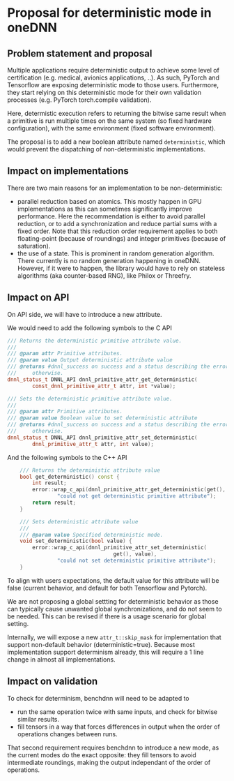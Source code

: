# Proposal for deterministic mode in oneDNN

## Problem statement and proposal

Multiple applications require deterministic output to achieve some
level of certification (e.g. medical, avionics applications, ..).  As
such, PyTorch and Tensorflow are exposing deterministic mode to those
users.  Furthermore, they start relying on this deterministic mode for
their own validation processes (e.g. PyTorch torch.compile
validation).

Here, determistic execution refers to returning the
bitwise same result when a primitive is run multiple times on the same
system (so fixed hardware configuration), with the same environment
(fixed software environment).

The proposal is to add a new boolean attribute named `deterministic`,
which would prevent the dispatching of non-deterministic
implementations.

## Impact on implementations

There are two main reasons for an implementation to be non-deterministic:
- parallel reduction based on atomics. This mostly happen in GPU
  implementations as this can sometimes significantly improve
  performance. Here the recommendation is either to avoid parallel
  reduction, or to add a synchronization and reduce partial sums with
  a fixed order. Note that this reduction order requirement applies to
  both floating-point (because of roundings) and integer primitives
  (because of saturation).
- the use of a state. This is prominent in random generation
  algorithm. There currently is no random generation happening in
  oneDNN. However, if it were to happen, the library would have to
  rely on stateless algorithms (aka counter-based RNG), like Philox or
  Threefry.

## Impact on API

On API side, we will have to introduce a new attribute.

We would need to add the following symbols to the C API
```cpp
/// Returns the deterministic primitive attribute value.
///
/// @param attr Primitive attributes.
/// @param value Output deterministic attribute value
/// @returns #dnnl_success on success and a status describing the error
///     otherwise.
dnnl_status_t DNNL_API dnnl_primitive_attr_get_deterministic(
        const_dnnl_primitive_attr_t attr, int *value);

/// Sets the deterministic primitive attribute value.
///
/// @param attr Primitive attributes.
/// @param value Boolean value to set deterministic attribute
/// @returns #dnnl_success on success and a status describing the error
///     otherwise.
dnnl_status_t DNNL_API dnnl_primitive_attr_set_deterministic(
        dnnl_primitive_attr_t attr, int value);
```

And the following symbols to the C++ API
```cpp
    /// Returns the deterministic attribute value
    bool get_deterministic() const {
        int result;
        error::wrap_c_api(dnnl_primitive_attr_get_deterministic(get(), &result),
                "could not get deterministic primitive attribute");
        return result;
    }

    /// Sets deterministic attribute value
    ///
    /// @param value Specified deterministic mode.
    void set_deterministic(bool value) {
        error::wrap_c_api(dnnl_primitive_attr_set_deterministic(
                                  get(), value),
                "could not set deterministic primitive attribute");
    }
```

To align with users expectations, the default value for this attribute
will be false (current behavior, and default for both Tensorflow and Pytorch).

We are not proposing a global settting for deterministic behavior as
those can typically cause unwanted global synchronizations, and do not
seem to be needed. This can be revised if there is a usage scenario
for global setting.

Internally, we will expose a new `attr_t::skip_mask` for
implementation that support non-default behavior
(deterministic=true). Because most implementation support determinism
already, this will require a 1 line change in almost all
implementations.

## Impact on validation

To check for determinism, benchdnn will need to be adapted to
- run the same operation twice with same inputs, and check for bitwise
  similar results.
- fill tensors in a way that forces differences in output when the
  order of operations changes between runs.

That second requirement requires benchdnn to introduce a new mode, as
the current modes do the exact opposite: they fill tensors to avoid
intermediate roundings, making the output independant of the order of
operations. 


